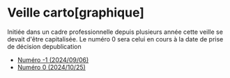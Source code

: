 # Veille carto[graphique]

Initiée dans un cadre professionnelle depuis plusieurs année cette veille se devait d'être capitalisée.
Le numéro 0 sera celui en cours à la date de prise de décision depublication

* [Numéro -1 (2024/09/06)](Numero-1.md)
* [Numéro 0 (2024/10/25)](Numero+0.md)


